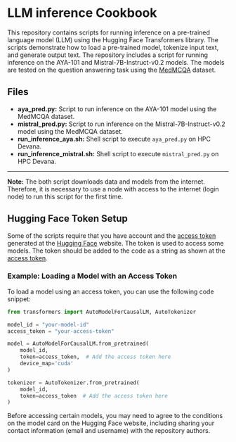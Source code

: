# LLM inference Cookbook
This repository contains scripts for running inference on a pre-trained language model (LLM) using the Hugging Face Transformers library. The scripts demonstrate how to load a pre-trained model, tokenize input text, and generate output text. The repository includes a script for running inference on the AYA-101 and Mistral-7B-Instruct-v0.2 models. The models are tested on the question answering task using the [MedMCQA](https://huggingface.co/datasets/openlifescienceai/medmcqa) dataset.

## Files
- **aya_pred.py:** Script to run inference on the AYA-101 model using the MedMCQA dataset.
- **mistral_pred.py:** Script to run inference on the Mistral-7B-Instruct-v0.2 model using the MedMCQA dataset.
- **run_inference_aya.sh:** Shell script to execute `aya_pred.py` on HPC Devana.
- **run_inference_mistral.sh:** Shell script to execute `mistral_pred.py` on HPC Devana.

---

**Note:** 
The both script downloads data and models from the internet. Therefore, it is necessary to use a node with access to the internet (login node) to run this script for the first time.

## Hugging Face Token Setup
Some of the scripts require that you have account and the [access token](https://huggingface.co/docs/hub/en/security-tokens) generated at the [Hugging Face](https://huggingface.co/) website. The token is used to access some models. The token should be added to the code as a string as shown at the [access token](https://huggingface.co/docs/hub/en/security-tokens).

### Example: Loading a Model with an Access Token

To load a model using an access token, you can use the following code snippet:

```python
from transformers import AutoModelForCausalLM, AutoTokenizer

model_id = "your-model-id"
access_token = "your-access-token"

model = AutoModelForCausalLM.from_pretrained(
    model_id,
    token=access_token,  # Add the access token here
    device_map='cuda'
)

tokenizer = AutoTokenizer.from_pretrained(
    model_id,
    token=access_token  # Add the access token here
)
```

Before accessing certain models, you may need to agree to the conditions on the model card on the Hugging Face website, including sharing your contact information (email and username) with the repository authors.



